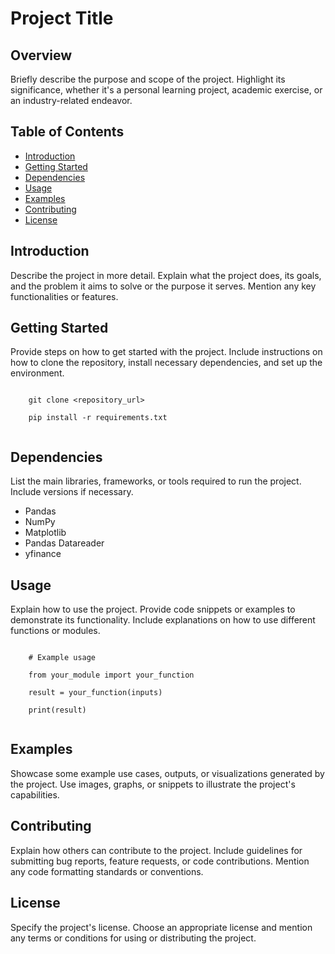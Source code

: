 <!DOCTYPE html>
<html>
<head>
  <title>Project Title</title>
</head>
<body>
  <h1>Project Title</h1>

  <h2>Overview</h2>
  <p>Briefly describe the purpose and scope of the project. Highlight its significance, whether it's a personal learning project, academic exercise, or an industry-related endeavor.</p>

  <h2>Table of Contents</h2>
  <ul>
    <li><a href="#introduction">Introduction</a></li>
    <li><a href="#getting-started">Getting Started</a></li>
    <li><a href="#dependencies">Dependencies</a></li>
    <li><a href="#usage">Usage</a></li>
    <li><a href="#examples">Examples</a></li>
    <li><a href="#contributing">Contributing</a></li>
    <li><a href="#license">License</a></li>
  </ul>

  <h2>Introduction</h2>
  <p>Describe the project in more detail. Explain what the project does, its goals, and the problem it aims to solve or the purpose it serves. Mention any key functionalities or features.</p>

  <h2>Getting Started</h2>
  <p>Provide steps on how to get started with the project. Include instructions on how to clone the repository, install necessary dependencies, and set up the environment.</p>
  <code>
    git clone &lt;repository_url&gt;<br>
    pip install -r requirements.txt
  </code>

  <h2>Dependencies</h2>
  <p>List the main libraries, frameworks, or tools required to run the project. Include versions if necessary.</p>
  <ul>
    <li>Pandas</li>
    <li>NumPy</li>
    <li>Matplotlib</li>
    <li>Pandas Datareader</li>
    <li>yfinance</li>
  </ul>

  <h2>Usage</h2>
  <p>Explain how to use the project. Provide code snippets or examples to demonstrate its functionality. Include explanations on how to use different functions or modules.</p>
  <code>
    # Example usage<br>
    from your_module import your_function<br>
    result = your_function(inputs)<br>
    print(result)
  </code>

  <h2>Examples</h2>
  <p>Showcase some example use cases, outputs, or visualizations generated by the project. Use images, graphs, or snippets to illustrate the project's capabilities.</p>

  <h2>Contributing</h2>
  <p>Explain how others can contribute to the project. Include guidelines for submitting bug reports, feature requests, or code contributions. Mention any code formatting standards or conventions.</p>

  <h2>License</h2>
  <p>Specify the project's license. Choose an appropriate license and mention any terms or conditions for using or distributing the project.</p>
</body>
</html>
